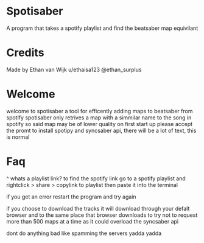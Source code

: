 # Spotisaber
A program that takes a spotify playlist and find the beatsaber map equivilant 

# Credits
Made by Ethan van Wijk
u/ethaisa123
@ethan_surplus

# Welcome
welcome to spotisaber a tool for efficently adding maps to beatsaber from spotify
spotisaber only retrives a map with a simmilar name to the song in spotify so said map may be of lower quality
on first start up please accept the promt to install spotipy and syncsaber api, there will be a lot of text, this is normal

# Faq
^ whats a playlist link?
to find the spotify link go to a spotify playlist and rightclick > share > copylink to playlist
then paste it into the terminal


if you get an error restart the program and try again

if you choose to download the tracks it will download through your defalt browser and to the same place that browser downloads to
try not to request more than 500 maps at a time as it could overload the syncsaber api

dont do anything bad like spamming the servers yadda yadda
